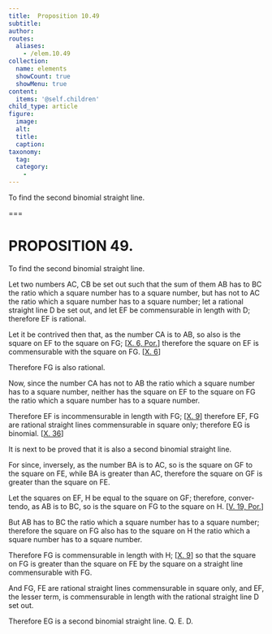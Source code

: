 ```yaml
---
title:  Proposition 10.49
subtitle: 
author:
routes:
  aliases:
    - /elem.10.49
collection:
  name: elements
  showCount: true
  showMenu: true
content:
  items: '@self.children'
child_type: article
figure:
  image:
  alt:
  title:
  caption:
taxonomy:
  tag:
  category:
    - 
---
```


<p><hi rend="ital">To find the second binomial straight line</hi>. </p>

===

<h1>PROPOSITION 49.</h1>
<p><span class="ital">To find the second binomial straight line</span>. </p>

<p>Let two numbers <span class="ital">AC</span>, <span class="ital">CB</span> be set out such that the sum of them <span class="ital">AB</span> has to <span class="ital">BC</span> the ratio which a square number has to a square number, but has not to <span class="ital">AC</span> the ratio which a square number has to a square number; let a rational straight line <span class="ital">D</span> be set out, and let <span class="ital">EF</span> be commensurable in length with <span class="ital">D</span>; therefore <span class="ital">EF</span> is rational. 
      </p>

<p>Let it be contrived then that, as the number <span class="ital">CA</span> is to <span class="ital">AB</span>, so also is the square on <span class="ital">EF</span> to the square on <span class="ital">FG</span>; [<a href="/elem.10.6.p.1">X. 6, Por.</a>] therefore the square on <span class="ital">EF</span> is commensurable with the square on <span class="ital">FG</span>. [<a href="/elem.10.6">X. 6</a>] </p>

<p>Therefore <span class="ital">FG</span> is also rational. </p>

<p>Now, since the number <span class="ital">CA</span> has not to <span class="ital">AB</span> the ratio which a square number has to a square number, neither has the <pb n="105"/>square on <span class="ital">EF</span> to the square on <span class="ital">FG</span> the ratio which a square number has to a square number. </p>

<p>Therefore <span class="ital">EF</span> is incommensurable in length with <span class="ital">FG</span>; [<a href="/elem.10.9">X. 9</a>] therefore <span class="ital">EF</span>, <span class="ital">FG</span> are rational straight lines commensurable in square only; therefore <span class="ital">EG</span> is binomial. [<a href="/elem.10.36">X. 36</a>] </p>

<p>It is next to be proved that it is also a second binomial straight line. </p>

<p>For since, inversely, as the number <span class="ital">BA</span> is to <span class="ital">AC</span>, so is the square on <span class="ital">GF</span> to the square on <span class="ital">FE</span>, while <span class="ital">BA</span> is greater than <span class="ital">AC</span>, therefore the square on <span class="ital">GF</span> is greater than the square on <span class="ital">FE</span>. </p>

<p>Let the squares on <span class="ital">EF</span>, <span class="ital">H</span> be equal to the square on <span class="ital">GF</span>; therefore, <foreign lang="la">convertendo</foreign>, as <span class="ital">AB</span> is to <span class="ital">BC</span>, so is the square on <span class="ital">FG</span> to the square on <span class="ital">H</span>. [<a href="/elem.5.19.p.1">V. 19, Por.</a>] </p>

<p>But <span class="ital">AB</span> has to <span class="ital">BC</span> the ratio which a square number has to a square number; therefore the square on <span class="ital">FG</span> also has to the square on <span class="ital">H</span> the ratio which a square number has to a square number. </p>

<p>Therefore <span class="ital">FG</span> is commensurable in length with <span class="ital">H</span>; [<a href="/elem.10.9">X. 9</a>] so that the square on <span class="ital">FG</span> is greater than the square on <span class="ital">FE</span> by the square on a straight line commensurable with <span class="ital">FG</span>. </p>

<p>And <span class="ital">FG</span>, <span class="ital">FE</span> are rational straight lines commensurable in square only, and <span class="ital">EF</span>, the lesser term, is commensurable in length with the rational straight line <span class="ital">D</span> set out. </p>

<p>Therefore <span class="ital">EG</span> is a second binomial straight line. Q. E. D.</p>
